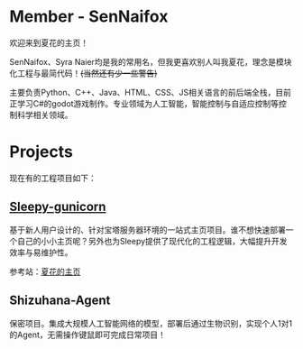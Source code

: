 # Member - SenNaifox

欢迎来到夏花的主页！

SenNaifox、Syra Naier均是我的常用名，但我更喜欢别人叫我夏花，理念是模块化工程与最简代码！~~(当然还有少一些警告)~~

主要负责Python、C++、Java、HTML、CSS、JS相关语言的前后端全栈，目前正学习C#的godot游戏制作。专业领域为人工智能，智能控制与自适应控制等控制科学相关领域。

# Projects

现在有的工程项目如下：

## [Sleepy-gunicorn](https://github.com/sleepy-project/sleepy-gunicorn)

基于新人用户设计的、针对宝塔服务器环境的一站式主页项目。谁不想快速部署一个自己的小小主页呢？另外也为Sleepy提供了现代化的工程逻辑，大幅提升开发效率与易维护性。

参考站：[夏花的主页](www.edison.ink)

## Shizuhana-Agent

保密项目。集成大规模人工智能网络的模型，部署后通过生物识别，实现个人1对1的Agent，无需操作键鼠即可完成日常项目！
